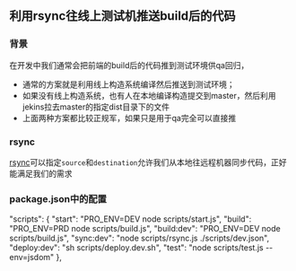 ## 利用rsync往线上测试机推送build后的代码

### 背景

在开发中我们通常会把前端的build后的代码推到测试环境供qa回归，

+ 通常的方案就是利用线上构造系统编译然后推送到测试环境；
+ 如果没有线上构造系统，也有人在本地编译构造提交到master，然后利用jekins拉去master的指定dist目录下的文件
+ 上面两种方案都比较正规军，如果只是用于qa完全可以直接推


### rsync

[rsync](https://www.npmjs.com/package/rsync)可以指定`source`和`destination`允许我们从本地往远程机器同步代码，正好能满足我们的需求


### package.json中的配置

 "scripts": {
        "start": "PRO_ENV=DEV node scripts/start.js",
        "build": "PRO_ENV=PRD node scripts/build.js",
        "build:dev": "PRO_ENV=DEV node scripts/build.js",
        "sync:dev": "node scripts/rsync.js ./scripts/dev.json",
        "deploy:dev": "sh scripts/deploy.dev.sh",
        "test": "node scripts/test.js --env=jsdom"
    },
